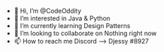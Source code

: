 - 👋 Hi, I’m @CodeOddity
- 👀 I’m interested in Java & Python
- 🌱 I’m currently learning Design Patterns
- 💞️ I’m looking to collaborate on Nothing right now
- 📫 How to reach me Discord --> Djessy #8927

<!---
CodeOddity/CodeOddity is a ✨ special ✨ repository because its `README.md` (this file) appears on your GitHub profile.
You can click the Preview link to take a look at your changes.
--->
